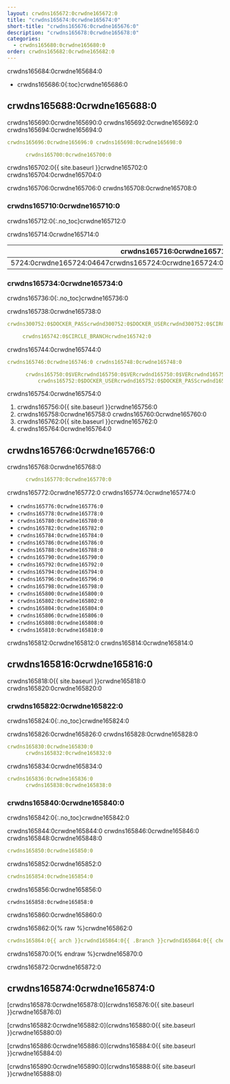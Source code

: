 ```yaml
---
layout: crwdns165672:0crwdne165672:0
title: "crwdns165674:0crwdne165674:0"
short-title: "crwdns165676:0crwdne165676:0"
description: "crwdns165678:0crwdne165678:0"
categories:
  - crwdns165680:0crwdne165680:0
order: crwdns165682:0crwdne165682:0
---
```


crwdns165684:0crwdne165684:0

- crwdns165686:0{:toc}crwdne165686:0

## crwdns165688:0crwdne165688:0

crwdns165690:0crwdne165690:0 crwdns165692:0crwdne165692:0 crwdns165694:0crwdne165694:0

```yaml
crwdns165696:0crwdne165696:0 crwdns165698:0crwdne165698:0

      crwdns165700:0crwdne165700:0
```

crwdns165702:0{{ site.baseurl }}crwdne165702:0 crwdns165704:0crwdne165704:0

crwdns165706:0crwdne165706:0 crwdns165708:0crwdne165708:0

### crwdns165710:0crwdne165710:0

crwdns165712:0{:.no_toc}crwdne165712:0

crwdns165714:0crwdne165714:0

| crwdns165716:0crwdne165716:0                                                       | crwdns165718:0crwdne165718:0 | crwdns165720:0crwdne165720:0 | crwdns165722:0crwdne165722:0 |
| ---------------------------------------------------------------------------------- | ---------------------------- | ---------------------------- | ---------------------------- |
| 5724:0crwdne165724:04647crwdns165724:0crwdne165724:056crwdns165724:0crwdne165724:0 | crwdns165726:0crwdne165726:0 | crwdns165728:0crwdne165728:0 | crwdns165730:0crwdne165730:0 | crwdns165732:0crwdne165732:0 

### crwdns165734:0crwdne165734:0

crwdns165736:0{:.no_toc}crwdne165736:0

crwdns165738:0crwdne165738:0

```yaml
crwdns300752:0$DOCKER_PASScrwdnd300752:0$DOCKER_USERcrwdnd300752:0$CIRCLE_BRANCHcrwdne300752:0

     crwdns165742:0$CIRCLE_BRANCHcrwdne165742:0
```

crwdns165744:0crwdne165744:0

```yaml
crwdns165746:0crwdne165746:0 crwdns165748:0crwdne165748:0

      crwdns165750:0$VERcrwdnd165750:0$VERcrwdnd165750:0$VERcrwdnd165750:0$CIRCLE_BUILD_NUMcrwdnd165750:0$TAGcrwdne165750:0     
          crwdns165752:0$DOCKER_USERcrwdnd165752:0$DOCKER_PASScrwdnd165752:0$TAGcrwdne165752:0
```

crwdns165754:0crwdne165754:0

1. crwdns165756:0{{ site.baseurl }}crwdne165756:0
2. crwdns165758:0crwdne165758:0 crwdns165760:0crwdne165760:0
3. crwdns165762:0{{ site.baseurl }}crwdne165762:0
4. crwdns165764:0crwdne165764:0

## crwdns165766:0crwdne165766:0

crwdns165768:0crwdne165768:0

```yaml
      crwdns165770:0crwdne165770:0
```

crwdns165772:0crwdne165772:0 crwdns165774:0crwdne165774:0

- `crwdns165776:0crwdne165776:0`
- `crwdns165778:0crwdne165778:0`
- `crwdns165780:0crwdne165780:0`
- `crwdns165782:0crwdne165782:0`
- `crwdns165784:0crwdne165784:0`
- `crwdns165786:0crwdne165786:0`
- `crwdns165788:0crwdne165788:0`
- `crwdns165790:0crwdne165790:0`
- `crwdns165792:0crwdne165792:0`
- `crwdns165794:0crwdne165794:0`
- `crwdns165796:0crwdne165796:0`
- `crwdns165798:0crwdne165798:0`
- `crwdns165800:0crwdne165800:0`
- `crwdns165802:0crwdne165802:0`
- `crwdns165804:0crwdne165804:0`
- `crwdns165806:0crwdne165806:0`
- `crwdns165808:0crwdne165808:0`
- `crwdns165810:0crwdne165810:0`

<!---
Consult the [Stable releases](https://download.docker.com/linux/static/stable/x86_64/) or [Edge releases](https://download.docker.com/linux/static/edge/x86_64/) for the full list of supported versions.
--->

crwdns165812:0crwdne165812:0 crwdns165814:0crwdne165814:0

## crwdns165816:0crwdne165816:0

crwdns165818:0{{ site.baseurl }}crwdne165818:0 crwdns165820:0crwdne165820:0

### crwdns165822:0crwdne165822:0

crwdns165824:0{:.no_toc}crwdne165824:0

crwdns165826:0crwdne165826:0 crwdns165828:0crwdne165828:0

```yaml
crwdns165830:0crwdne165830:0
      crwdns165832:0crwdne165832:0
```

crwdns165834:0crwdne165834:0

```yaml
crwdns165836:0crwdne165836:0
      crwdns165838:0crwdne165838:0
```

### crwdns165840:0crwdne165840:0

crwdns165842:0{:.no_toc}crwdne165842:0

crwdns165844:0crwdne165844:0 crwdns165846:0crwdne165846:0 crwdns165848:0crwdne165848:0

```yaml
crwdns165850:0crwdne165850:0
```

crwdns165852:0crwdne165852:0

```yaml
crwdns165854:0crwdne165854:0
```

crwdns165856:0crwdne165856:0

    crwdns165858:0crwdne165858:0
    

crwdns165860:0crwdne165860:0

crwdns165862:0{% raw %}crwdne165862:0

```yaml
crwdns165864:0{{ arch }}crwdnd165864:0{{ .Branch }}crwdnd165864:0{{ checksum "Gemfile.lock" }}crwdnd165864:0{{ arch }}crwdnd165864:0{{ .Branch }}crwdnd165864:0{{ arch }}crwdnd165864:0$CACHE_PATHcrwdnd165864:0$NAMEcrwdnd165864:0$CACHE_PATHcrwdne165864:0 crwdns165866:0$NAMEcrwdnd165866:0$NAMEcrwdnd165866:0$NAMEcrwdnd165866:0$NAMEcrwdnd165866:0$NAMEcrwdnd165866:0$NAMEcrwdne165866:0 crwdns165868:0$CACHE_PATHcrwdnd165868:0$NAMEcrwdnd165868:0{{ arch }}crwdnd165868:0{{ .Branch }}crwdnd165868:0{{ checksum "Gemfile.lock" }}crwdne165868:0
```

crwdns165870:0{% endraw %}crwdne165870:0

crwdns165872:0crwdne165872:0

## crwdns165874:0crwdne165874:0

[crwdns165878:0crwdne165878:0](crwdns165876:0{{ site.baseurl }}crwdne165876:0)

[crwdns165882:0crwdne165882:0](crwdns165880:0{{ site.baseurl }}crwdne165880:0)

[crwdns165886:0crwdne165886:0](crwdns165884:0{{ site.baseurl }}crwdne165884:0)

[crwdns165890:0crwdne165890:0](crwdns165888:0{{ site.baseurl }}crwdne165888:0)